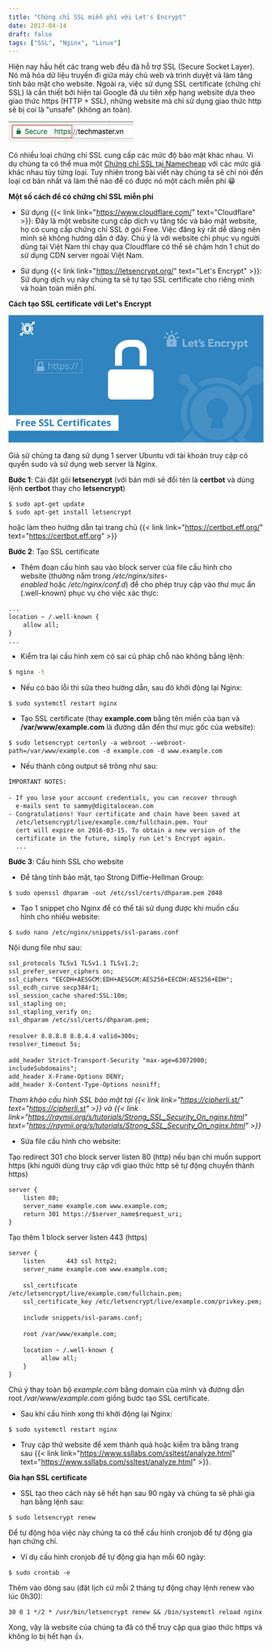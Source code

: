 ```yaml
---
title: "Chứng chỉ SSL miễn phí với Let's Encrypt"
date: 2017-04-14
draft: false
tags: ["SSL", "Nginx", "Linux"]
---
```


Hiện nay hầu hết các trang web đều đã hỗ trợ SSL (Secure Socket Layer). Nó mã hóa dữ liệu truyền đi giữa máy chủ web và trình duyệt và làm tăng tính bảo mật cho website. Ngoài ra, việc sử dụng SSL certificate (chứng chỉ SSL) là cần thiết bởi hiện tại Google đã ưu tiên xếp hạng website dựa theo giao thức https (HTTP + SSL), những website mà chỉ sử dụng giao thức http sẽ bị coi là "unsafe" (không an toàn).

![techmaster.vn](/images/https-techmaster.jpg)

Có nhiều loại chứng chỉ SSL cung cấp các mức độ bảo mật khác nhau. Ví dụ chúng ta có thể mua một [Chứng chỉ SSL tại Namecheap](/blog/cai-dat-chung-chi-ssl-cua-namecheap-voi-nginx) với các mức giá khác nhau tùy từng loại. Tuy nhiên trong bài viết này chúng ta sẽ chỉ nói đến loại cơ bản nhất và làm thế nào để có được nó một cách miễn phí 😁

**Một số cách để có chứng chỉ SSL miễn phí**

- Sử dụng {{< link link="https://www.cloudflare.com/" text="Cloudflare" >}}: Đây là một website cung cấp dịch vụ tăng tốc và bảo mật website, họ có cung cấp chứng chỉ SSL ở gói Free. Việc đăng ký rất dễ dàng nên mình sẽ không hướng dẫn ở đây. Chú ý là với website chỉ phục vụ người dùng tại Việt Nam thì chạy qua Cloudflare có thể sẽ chậm hơn 1 chút do sử dụng CDN server ngoài Việt Nam.

- Sử dụng {{< link link="https://letsencrypt.org/" text="Let's Encrypt" >}}: Sử dụng dịch vụ này chúng ta sẽ tự tạo SSL certificate cho riêng mình và hoàn toàn miễn phí.

**Cách tạo SSL certificate với Let's Encrypt**

![SSL certificate](/images/free-ssl-certificates.jpg)

Giả sử chúng ta đang sử dụng 1 server Ubuntu với tài khoản truy cập có quyền sudo và sử dụng web server là Nginx.

**Bước 1**: Cài đặt gói **letsencrypt** (với bản mới sẽ đổi tên là **certbot** và dùng lệnh **certbot** thay cho **letsencrypt**)

```
$ sudo apt-get update
$ sudo apt-get install letsencrypt
```

hoặc làm theo hướng dẫn tại trang chủ {{< link link="https://certbot.eff.org/" text="https://certbot.eff.org" >}}

**Bước 2**: Tạo SSL certificate

- Thêm đoạn cấu hình sau vào block server của file cấu hình cho website (thường nằm trong _/etc/nginx/sites-enabled_ hoặc _/etc/nginx/conf.d_) để cho phép truy cập vào thư mục ẩn (.well-known) phục vụ cho việc xác thực:

```
...
location ~ /.well-known {
    allow all;
}
...

```

- Kiểm tra lại cấu hình xem có sai cú pháp chỗ nào không bằng lệnh:

```bash
$ nginx -t
```

- Nếu có báo lỗi thì sửa theo hướng dẫn, sau đó khởi động lại Nginx:

```
$ sudo systemctl restart nginx
```

- Tạo SSL certificate (thay **example.com** bằng tên miền của bạn và **/var/www/example.com** là đường dẫn đến thư mục gốc của website):

```
$ sudo letsencrypt certonly -a webroot --webroot-path=/var/www/example.com -d example.com -d www.example.com
```

- Nếu thành công output sẽ trông như sau:

```
IMPORTANT NOTES:

- If you lose your account credentials, you can recover through
  e-mails sent to sammy@digitalocean.com
- Congratulations! Your certificate and chain have been saved at
  /etc/letsencrypt/live/example.com/fullchain.pem. Your
  cert will expire on 2016-03-15. To obtain a new version of the
  certificate in the future, simply run Let's Encrypt again.
  ...
```

**Bước 3**: Cấu hình SSL cho website

- Để tăng tính bảo mật, tạo Strong Diffie-Hellman Group:

```
$ sudo openssl dhparam -out /etc/ssl/certs/dhparam.pem 2048
```

- Tạo 1 snippet cho Nginx để có thể tái sử dụng được khi muốn cấu hình cho nhiều website:

```
$ sudo nano /etc/nginx/snippets/ssl-params.conf
```

Nội dung file như sau:

```
ssl_protocols TLSv1 TLSv1.1 TLSv1.2;
ssl_prefer_server_ciphers on;
ssl_ciphers "EECDH+AESGCM:EDH+AESGCM:AES256+EECDH:AES256+EDH";
ssl_ecdh_curve secp384r1;
ssl_session_cache shared:SSL:10m;
ssl_stapling on;
ssl_stapling_verify on;
ssl_dhparam /etc/ssl/certs/dhparam.pem;

resolver 8.8.8.8 8.8.4.4 valid=300s;
resolver_timeout 5s;

add_header Strict-Transport-Security "max-age=63072000; includeSubdomains";
add_header X-Frame-Options DENY;
add_header X-Content-Type-Options nosniff;
```

_Tham khảo cấu hình SSL bảo mật tại {{< link link="https://cipherli.st/" text="https://cipherli.st" >}} và {{< link link="https://raymii.org/s/tutorials/Strong_SSL_Security_On_nginx.html" text="https://raymii.org/s/tutorials/Strong_SSL_Security_On_nginx.html" >}}_

- Sửa file cấu hình cho website:

Tạo redirect 301 cho block server listen 80 (http) nếu bạn chỉ muốn support https (khi người dùng truy cập với giao thức http sẽ tự động chuyển thành https)

```
server {
    listen 80;
    server_name example.com www.example.com;
    return 301 https://$server_name$request_uri;
}
```

Tạo thêm 1 block server listen 443 (https)

```
server {
    listen      443 ssl http2;
    server_name example.com www.example.com;

    ssl_certificate     /etc/letsencrypt/live/example.com/fullchain.pem;
    ssl_certificate_key /etc/letsencrypt/live/example.com/privkey.pem;

    include snippets/ssl-params.conf;

    root /var/www/example.com;

    location ~ /.well-known {
         allow all;
    }
}
```

Chú ý thay toàn bộ _example.com_ bằng domain của mình và đường dẫn root _/var/www/example.com_ giống bước tạo SSL certificate.

- Sau khi cấu hình xong thì khởi động lại Nginx:

```
$ sudo systemctl restart nginx
```

- Truy cập thử website để xem thành quả hoặc kiểm tra bằng trang sau {{< link link="https://www.ssllabs.com/ssltest/analyze.html" text="https://www.ssllabs.com/ssltest/analyze.html" >}}.

**Gia hạn SSL certificate**

- SSL tạo theo cách này sẽ hết hạn sau 90 ngày và chúng ta sẽ phải gia hạn bằng lệnh sau:

```
$ sudo letsencrypt renew
```

Để tự động hóa việc này chúng ta có thể cấu hình cronjob để tự động gia hạn chứng chỉ.

- Ví dụ cấu hình cronjob để tự động gia hạn mỗi 60 ngày:

```
$ sudo crontab -e
```

Thêm vào dòng sau (đặt lịch cứ mỗi 2 tháng tự động chạy lệnh renew vào lúc 0h30):

```
30 0 1 */2 * /usr/bin/letsencrypt renew && /bin/systemctl reload nginx
```

Xong, vậy là website của chúng ta đã có thể truy cập qua giao thức https và không lo bị hết hạn 👍.
